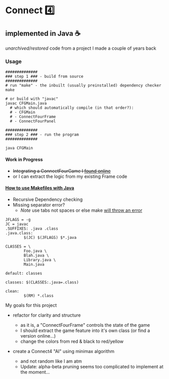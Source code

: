 # Connect :four:
## implemented in Java :coffee:
*unarchived/restored* code from a project I made a couple of years back

### Usage
```
##############
### step 1 ### - build from source
##############
# run "make" - the inbuilt (usually preinstalled) dependency checker
make

# or build with "javac"
javac CFGMain.java
  # which should automatically compile (in that order?):
  # - CFGMain
  # - ConnectFourFrame
  # - ConnectFourPanel

##############
### step 2 ### - run the program
##############

java CFGMain
```

#### Work in Progress
- ~~Integrating a ConnectFourGame I [found online](https://medium.com/@ssaurel/creating-a-connect-four-game-in-java-f45356f1d6ba)~~
- or I can extract the logic from my existing Frame code

#### [How to use Makefiles with Java](https://www.cs.swarthmore.edu/~newhall/unixhelp/javamakefiles.html)
- Recursive Dependency checking
- Missing separator error?
  - *Note* use tabs not spaces or else make [will throw an error](https://stackoverflow.com/questions/16931770/makefile4-missing-separator-stop)
```
JFLAGS = -g
JC = javac
.SUFFIXES: .java .class
.java.class:
        $(JC) $(JFLAGS) $*.java

CLASSES = \
        Foo.java \
        Blah.java \
        Library.java \
        Main.java 

default: classes

classes: $(CLASSES:.java=.class)

clean:
        $(RM) *.class
```

My goals for this project
- refactor for clarity and structure
  - as it is, a "ConnectFourFrame" controls the state of the game
  - I should extract the game feature into it's own class (or find a version online...)
  - change the colors from red & black to red/yellow

- create a Connect4 "AI" using minimax algorithm
  - and not random like I am atm
  - Update: alpha-beta pruning seems too complicated to implement at the moment...
